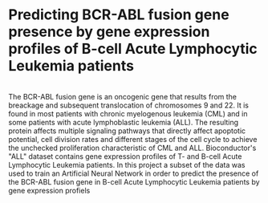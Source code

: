 # Predicting BCR-ABL fusion gene presence by gene expression profiles of B-cell Acute Lymphocytic Leukemia patients
<br/>
The BCR-ABL fusion gene is an oncogenic gene that results from the breackage and subsequent translocation of chromosomes 9 and 22. It is found in most patients with chronic myelogenous leukemia (CML) and in some patients with acute lymphoblastic leukemia (ALL). The resulting protein affects multiple signaling pathways that directly affect apoptotic potential, cell division rates and different stages of the cell cycle to achieve the unchecked proliferation characteristic of CML and ALL. Bioconductor's "ALL" dataset contains gene expression profiles of T- and B-cell Acute Lymphocytic Leukemia patients. In this project a subset of the data was used to train an Artificial Neural Network in order to predict the presence of the BCR-ABL fusion gene in B-cell Acute Lymphocytic Leukemia patients by gene expression profiels
